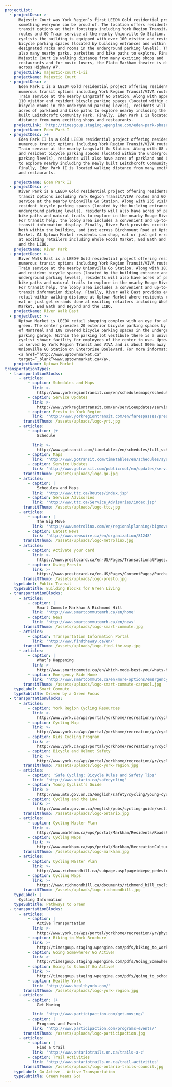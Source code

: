```yaml
---
projectList:
  - projectDesc: >-
      Majestic Court was York Region’s first LEED® Gold residential project –
      something everyone can be proud of. The location offers residents numerous
      transit options at their footsteps including York Region Transit/VIVA
      routes and GO Train service at the nearby Unionville Go Station. For
      cyclists the building is equipped with over 100 visitor and resident
      bicycle parking spaces (located by building entrances and within
      designated racks and rooms in the underground parking levels). There are
      also many nearby parks, parkettes and bike paths to explore. Finally,
      Majestic Court is walking distance from many exciting shops and
      restaurants and for music lovers, the Flato Markham theatre is directly
      across Highway #7.
    projectLink: majestic-court-i-ii
    projectName: Majestic Court
  - projectDesc: >-
      Eden Park I is a LEED® Gold residential project offering residents
      numerous transit options including York Region Transit/VIVA routes and GO
      Train service at the nearby Langstaff Go Station. Along with approximately
      110 visitor and resident bicycle parking spaces (located within dedicated
      bicycle rooms in the underground parking levels), residents will also have
      acres of parkland and bike paths to explore nearby including the newly
      built Leitchcroft Community Park. Finally, Eden Park I is located walking
      distance from many exciting shops and restaurants.
    projectLink: 'http://timesgoup.staging.wpengine.com/eden-park-phase-i/'
    projectName: Eden Park I
  - projectDesc: >+
      Eden Park II is a Gold LEED® residential project offering residents
      numerous transit options including York Region Transit/VIVA routes and GO
      Train service at the nearby Langstaff Go Station. Along with 88 visitor
      and resident bicycle parking spaces (located within the underground
      parking levels), residents will also have acres of parkland and bike paths
      to explore nearby including the newly built Leitchcroft Community Park.
      Finally, Eden Park II is located walking distance from many exciting shops
      and restaurants.

    projectName: Eden Park II
  - projectDesc: >-
      River Park is a LEED® Gold residential project offering residents numerous
      transit options including York Region Transit/VIVA routes and GO Train
      service at the nearby Unionville Go Station. Along with 235 visitor and
      resident bicycle parking spaces (located by the building entrance and
      underground parking levels), residents will also have acres of parkland,
      bike paths and natural trails to explore in the nearby Rouge River Valley.
      For transit help, the lobby area includes a convenient and up-to-date
      transit information display. Finally, River Park provides exciting retail
      both within the building, and just across Birchmount Road at Uptown
      Market. At Uptown Market residents can shop, eat or just get errands done
      at exciting retailers including Whole Foods Market, Bed Bath and Beyond
      and the LCBO.
    projectName: River Park
  - projectDesc: >-
      River Walk East is a LEED® Gold residential project offering residents
      numerous transit options including York Region Transit/VIVA routes and GO
      Train service at the nearby Unionville Go Station. Along with 181 visitor
      and resident bicycle spaces (located by the building entrance and
      underground parking levels), residents will also have acres of parkland,
      bike paths and natural trails to explore in the nearby Rouge River Valley.
      For transit help, the lobby area includes a convenient and up-to-date
      transit information display. Finally, River Walk East provides exciting
      retail within walking distance at Uptown Market where residents can shop,
      eat or just get errands done at exciting retailers including Whole Foods
      Market, Bed Bath and Beyond and the LCBO.
    projectName: River Walk East
  - projectDesc: >-
      Uptown Market is LEED® retail shopping complex with an eye for all things
      green. The center provides 20 exterior bicycle parking spaces by the Bank
      of Montreal and 108 covered bicycle parking spaces in the underground
      parking garage. Within the parking lot vestibule there is a universal
      cyclist shower facility for employees of the center to use. Uptown Market
      is served by York Region Transit and VIVA and is about 800m away from the
      Unionville GO Station on Enterprise Boulevard. For more information visit
      <a href=”http://www.uptownmarket.ca”
      target=”_blank”>www.uptownmarket.ca</a>.
    projectName: Uptown Market
transportationTypes:
  - transportationBlocks:
      - articles:
          - caption: Schedules and Maps
            link: >-
              http://www.yorkregiontransit.com/en/schedulesmaps/schedulesmaps.asp
          - caption: Service Updates
            link: >-
              http://www.yorkregiontransit.com/en/serviceupdates/serviceupdates.asp
          - caption: Presto in York Region
            link: 'http://www.yorkregiontransit.com/en/farespasses/presto.asp'
        transitThumb: /assets/uploads/logo-yrt.jpg
      - articles:
          - caption: |+
              Schedule

            link: >-
              http://www.gotransit.com/timetables/en/schedules/full_schedules.aspx
          - caption: Maps
            link: 'http://www.gotransit.com/timetables/en/schedules/sysmap.aspx'
          - caption: Service Updates
            link: 'http://www.gotransit.com/publicroot/en/updates/servicestatus.aspx'
        transitThumb: /assets/uploads/logo-go.jpg
      - articles:
          - caption: |
              Schedules and Maps
            link: 'http://www.ttc.ca/Routes/index.jsp'
          - caption: Service Advisories
            link: 'http://www.ttc.ca/Service_Advisories/index.jsp'
        transitThumb: /assets/uploads/logo-ttc.jpg
      - articles:
          - caption: |
              The Big Move
            link: 'http://www.metrolinx.com/en/regionalplanning/bigmove/big_move.aspx'
          - caption: Latest News
            link: 'http://www.newswire.ca/en/organization/81248'
        transitThumb: /assets/uploads/logo-metrolinx.jpg
      - articles:
          - caption: Activate your card
            link: >-
              https://www.prestocard.ca/en-US/Pages/TransactionalPages/ActivateFarecard.aspx
          - caption: Using Presto
            link: >-
              https://www.prestocard.ca/en-US/Pages/ContentPages/PurchaseRegister.aspx
        transitThumb: /assets/uploads/logo-presto.jpg
    typeLabel: Public Transit
    typeSubtitle: Building Blocks for Green Living
  - transportationBlocks:
      - articles:
          - caption: |
              Smart Commute Markham & Richmond Hill
            link: 'http://www.smartcommutemrh.ca/en/home'
          - caption: News
            link: 'http://www.smartcommutemrh.ca/en/news'
        transitThumb: /assets/uploads/logo-smart-commute.jpg
      - articles:
          - caption: Transportation Information Portal
            link: 'http://www.findtheway.ca/en/'
        transitThumb: /assets/uploads/logo-find-the-way.jpg
      - articles:
          - caption: |
              What’s Happening
            link: >-
              http://www.smartcommute.ca/en/which-mode-best-you/whats-happening/smart-commute-blog
          - caption: Emergency Ride Home
            link: 'http://www.smartcommute.ca/en/more-options/emergency-ride-home-cms'
        transitThumb: /assets/uploads/logo-smart-commute-carpool.jpg
    typeLabel: Smart Commute
    typeSubtitle: Driven by a Green Focus
  - transportationBlocks:
      - articles:
          - caption: York Region Cycling Resources
            link: >-
              http://www.york.ca/wps/portal/yorkhome/recreation/yr/cycling/!ut/p/a0/04_Sj9CPykssy0xPLMnMz0vMAfGjzOI9Hd09PTy8Dbz8TSycDRwN_B29jMwtDFxDDPQLsh0VARDiQl0!/#.UuGawhD8WM8)
          - caption: Cycling Map
            link: >-
              http://www.york.ca/wps/portal/yorkhome/recreation/yr/cycling/cyclingmap/cyclingmap/!ut/p/a1/rVJdb4IwFP01PpJeENr62LgPwKkzM1F4MbUg1klB7Mzcrx-QzW0Pjpi0T-fe3Jyec-5FMVqiWPGTzLiWheL7po7xKmCPge-PIJy6dAgMpix0CIX7OaAFilEslC71FkXnaiUKpVOle3Auqte6OGqp39rGtsjTHlSpqNKWvQfiLPZSZReQ8_I3bphLnqVJepSZaishExQR8BKcrB1rLVJuuYMEW5RgYXHAeEBckkBCauFRLRyuPAZdvsKugfoDpxoPx1kjUm8tqTYFWn6pv4DGxh-MIrk7HGJWh9Yk9a7R0nBq7UZq7Y7jYt8eQgj-lELwQJ69O-rbgJ2OgdH3wD_pRXW85Fo8dgDo5cZ9dRA6pgltw4TMtGVmWmHQN63QNOHMdIYz02czu91ymed0t3ny9hnVg2DnlaeP-SbPV5OJxdcU-j-NMfsEyBDPTw!!/dl5/d5/L2dBISEvZ0FBIS9nQSEh/#.Ut6ZmxD8WM8
          - caption: Kids Cycling Program
            link: >-
              http://www.york.ca/wps/portal/yorkhome/recreation/yr/cycling/kidscyclingprogram/!ut/p/a1/rVLLboMwEPyWHjgiLxAMOaL0AaR5qZEKXCLXOMRJMIS4adOvr0GpemmKItm3WY3HM7NGGUpQJsiJF0TySpB9izO8ioKnKAzHEM8G_ggCmAWx7fnwsAT0ijKUUSFruUHpuVnRSkgmpAHnqtkpcJRcvneDTVUyAxpGG9apG0DPdM9FYcCO58cLqJuqaEjZqtakYDk78kJ0iPIcpbaHfeZgahJqOeYAMDMJoblJhzmlGFNwh0NlOlWm4coJoC9T3EdQD9jNZDQpWpNyY3KxrlBySYCSP-KoG3x7OGSBKqtt6FOiRGNb3RaUZ9se4NAaQQzhzIfo0Zu7935oAbZ7COMfwj-tpapW71otVgTo5cY99QjaugUtzYKB7siBboeRo9uhbsGF7g4Xur_N4vbIdVn62_Wzu9-eHeDzslxNpyZ588Fx69PXcv07-Lj7Btzq-LU!/dl5/d5/L2dBISEvZ0FBIS9nQSEh/#.Ut6Z2RD8WM8
          - caption: Bicycle and Helmet Safety
            link: >-
              http://www.york.ca/wps/portal/yorkhome/recreation/yr/cycling/bicyclesandhelmetsafety/bicycleandhelmetsafety/!ut/p/a1/vVJdb4IwFP01PJJeQKE-Nu4DcOrMTAa8GCwF6qAgdGbs1w_I5pItjpiQ9ann9Obce84tCpCHAhGeeBJKXogw63Bg7hxy79j2Atz1BM-BwJq4uoXhdgvoGQUooEKWMkV-U-1oISQTUoGmqF5aUEsuX3siLXKmQMVoxXp1BWhDMy4SBfa8u7I6FFHKspzJOoyZbM4PP_iuZRkmLGI1T0SPKI-QbzANm4ZBVaB0pk4ws1Rs4RZGOgWNzVgYRa0jv3UEFw6BIcPuUEHbQK-W82XSDSlTlYu4QN6nV-Rd8Hp--MUjnx-Ox4C0MXfZvknk_VfO_XJbt7o-MW1tDi7YawzOnfU4vcG2BqY-ULD4Kvgjb79diHUpUM0B9HTlhgcE9bEFtZEFydiWydgTOsbYE44tuBk7w83Y32ZzveUyz_EhfphmCZYz5zAtT-_bOM93q5Ua7jEY38SSfACTHnwv/dl5/d5/L2dBISEvZ0FBIS9nQSEh/#.Ut6akxD8WM8
        transitThumb: /assets/uploads/logo-york-region.jpg
      - articles:
          - caption: 'Safe Cycling: Bicycle Rules and Safety Tips'
            link: 'http://www.ontario.ca/safecycling'
          - caption: Young Cyclist’s Guide
            link: >-
              http://www.mto.gov.on.ca/english/safety/cycling/young-cyclist-guide/
          - caption: Cycling and the Law
            link: >-
              http://www.mto.gov.on.ca/english/pubs/cycling-guide/section5.0.shtml
        transitThumb: /assets/uploads/logo-ontario.jpg
      - articles:
          - caption: Cycling Master Plan
            link: >-
              http://www.markham.ca/wps/portal/Markham/Residents/RoadsParking/BicycleRoutesAndLanes/CyclingMasterPlan/!ut/p/a1/hZDLbsIwEEW_pYts7YmMY9Oda8AYkgajBoI3VUBpSJUHCmny-w2PTaWWzm5G5-heDbY4xrZKujxL2ryukuKyW-99xNdCzl7BMPXmgp6uprMVCxZLSQZgNwBSifmI-QAQqQloZl6iMFgS0N7ND5WU_oYbY9Rw1HNBdUBAUvfuwx8j4L_8LbZX5FGDK_AgYoFtvi9RfygRIAKEcW885gxcSlx6aSiqPeEZtk36kTZpg76a4TPHtj2dnx1woO97lNV1VqTokDjwm3Gszy2Of4D4VEYxfNKi88XTNxAs918!/dl5/d5/L2dBISEvZ0FBIS9nQSEh/
          - caption: Cycling Maps
            link: >-
              http://www.markham.ca/wps/portal/Markham/RecreationCulture/ParksAndPathways/CyclingMaps
        transitThumb: /assets/uploads/logo-markham.jpg
      - articles:
          - caption: Cycling Master Plan
            link: >-
              http://www.richmondhill.ca/subpage.asp?pageid=epw_pedestrian_cycling_master_plan
          - caption: Cycling Maps
            link: >-
              https://www.richmondhill.ca/documents/richmond_hill_cycling_map.pdf
        transitThumb: /assets/uploads/logo-richmondhill.jpg
    typeLabel: |
      Cycling Information
    typeSubtitle: Pathways to Green
  - transportationBlocks:
      - articles:
          - caption: |
              Active Transportation
            link: >-
              http://www.york.ca/wps/portal/yorkhome/recreation/yr/physicalactivity/activetransportation/activetransportation/!ut/p/a1/vZLLboMwEEW_hiXyAAGcpZU-gDRJo0YqsIkc83IaHgE3Kv36Am1VqUqKIln1ynM1up5zxyhEPgoLeuIpFbws6KGvQ2vrknvXcebgrSZ4BgRWxNNtDLcbQM8oRCErRCUyFLT1lpWFiAuhQFvWL13RCC5eByEr81iBOmZ1PLgrUGVtwxk9UCb4iYtWgeEWi5oWTVXW4qvvnNo_W9E0juKGp58V4xEKqMkMSnGiMmpgdaJjpu5sqqmWQS0rMiJssmlHFXRUcOEQGIP2xhq6B_R6MVuk_ZAiU3mRlMj_zYv8s2QXVBTw_fEYki7uPuM3gfz_zHtYdEet6xPL0WbggbPC4N7Zj-YNdjSw9JGG-XfDH7kH3WLsS8FqLqCnKzc9YqjLNtQkGxLZyET2hK4he0LZhmvZGa5lf5v19chVnuN98mAeUiym7t6sTu-bJM-3y6VKdxiMH2FBPgCk6R44/dl5/d5/L2dBISEvZ0FBIS9nQSEh/#.Ut6h-BD8WM8
          - caption: Biking to Work Brochure
            link: >-
              http://timesgoup.staging.wpengine.com/pdfs/biking_to_work_brochure.pdf
          - caption: Going Somewhere? Go Active!
            link: >-
              http://timesgoup.staging.wpengine.com/pdfs/Going_Somewhere_Go_Active_Brochure.pdf
          - caption: Going to School? Go Active!
            link: >-
              http://timesgoup.staging.wpengine.com/pdfs/going_to_school_4237.pdf
          - caption: Healthy York
            link: 'http://www.healthyork.com/'
        transitThumb: /assets/uploads/logo-york-region.jpg
      - articles:
          - caption: |+
              Get Moving

            link: 'http://www.participaction.com/get-moving/'
          - caption: |
              Programs and Events
            link: 'http://www.participaction.com/programs-events/'
        transitThumb: /assets/uploads/logo-participaction.jpg
      - articles:
          - caption: |
              Find a trail
            link: 'http://www.ontariotrails.on.ca/trails-a-z'
          - caption: Trail Activities
            link: 'http://www.ontariotrails.on.ca/trail-activities'
        transitThumb: /assets/uploads/logo-ontario-trails-council.jpg
    typeLabel: Go Active – Active Transportation
    typeSubtitle: Green Means Go!
---
```


